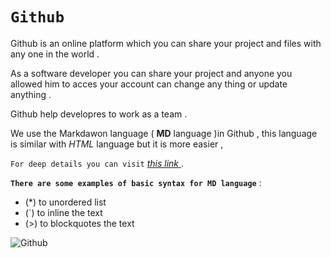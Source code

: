# `Github` 
 Github is an online platform which you can share your project and files with any one in the world .
 
As a software developer you can share your project and anyone you allowed him to acces your account can change any thing or update anything .

Github help developres to work as a team .

We use the Markdawon language ( **MD** language )in Github , this language is similar with *HTML* language but it is more easier ,

`For deep details you can visit` [ *this link* ](https://guides.github.com/features/mastering-markdown/) .



 
**`There are some examples of basic syntax for MD language`** :
 
 * (*) to unordered list
 * (`) to inline the text 
 * (>) to blockquotes the text
 
 
 
 
 
 ![Github](https://i.gzn.jp/img/2020/11/05/github-source-code-leak/00.png) 


  
  
  
  
  
